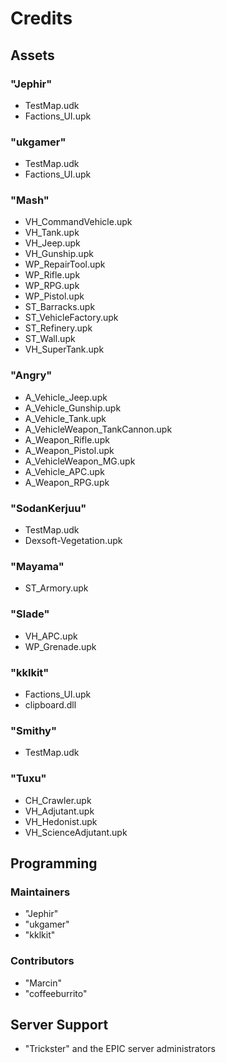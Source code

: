# Credits

## Assets

### "Jephir"

* TestMap.udk
* Factions_UI.upk

### "ukgamer"

* TestMap.udk
* Factions_UI.upk

### "Mash"

* VH_CommandVehicle.upk
* VH_Tank.upk
* VH_Jeep.upk
* VH_Gunship.upk
* WP_RepairTool.upk
* WP_Rifle.upk
* WP_RPG.upk
* WP_Pistol.upk
* ST_Barracks.upk
* ST_VehicleFactory.upk
* ST_Refinery.upk
* ST_Wall.upk
* VH_SuperTank.upk

### "Angry"

* A_Vehicle_Jeep.upk
* A_Vehicle_Gunship.upk
* A_Vehicle_Tank.upk
* A_VehicleWeapon_TankCannon.upk
* A_Weapon_Rifle.upk
* A_Weapon_Pistol.upk
* A_VehicleWeapon_MG.upk
* A_Vehicle_APC.upk
* A_Weapon_RPG.upk

### "SodanKerjuu"

* TestMap.udk
* Dexsoft-Vegetation.upk

### "Mayama"

* ST_Armory.upk

### "Slade"

* VH_APC.upk
* WP_Grenade.upk

### "kklkit"

* Factions_UI.upk
* clipboard.dll

### "Smithy"

* TestMap.udk

### "Tuxu"

* CH_Crawler.upk
* VH_Adjutant.upk
* VH_Hedonist.upk
* VH_ScienceAdjutant.upk

## Programming

### Maintainers

* "Jephir"
* "ukgamer"
* "kklkit"

### Contributors

* "Marcin"
* "coffeeburrito"

## Server Support

* "Trickster" and the EPIC server administrators